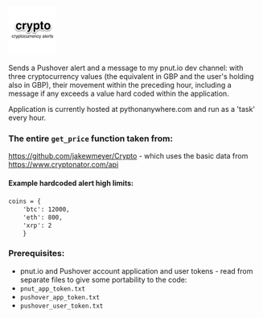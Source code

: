 <img src="crypto_pushover_icon.jpg" width="96" alt="crypto Cryptocurrency alerts.">

Sends a Pushover alert and a message to my pnut.io dev channel: with three cryptocurrency values (the equivalent in GBP and the user's holding also in GBP), their movement within the preceding hour, including a message if any exceeds a value hard coded within the application.

Application is currently hosted at pythonanywhere.com and run as a 'task' every hour.

### The entire `get_price` function taken from:
https://github.com/jakewmeyer/Crypto - which uses the basic data from https://www.cryptonator.com/api

#### Example hardcoded alert high limits:
```
coins = {
	'btc': 12000,
	'eth': 800,
	'xrp': 2
	}
```

### Prerequisites:
* pnut.io and Pushover account application and user tokens - read from separate files to give some portability to the code:
* `pnut_app_token.txt`
* `pushover_app_token.txt`
* `pushover_user_token.txt`